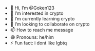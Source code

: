 - 👋 Hi, I’m @Goken123
- 👀 I’m interested in crypto 
- 🌱 I’m currently learning crypto 
- 💞️ I’m looking to collaborate on crypto 
- 📫 How to reach me message 
- 😄 Pronouns: he/him
- ⚡ Fun fact: i dont like lgbtq

<!---
Goken123/Goken123 is a ✨ special ✨ repository because its `README.md` (this file) appears on your GitHub profile.
You can click the Preview link to take a look at your changes.
--->
